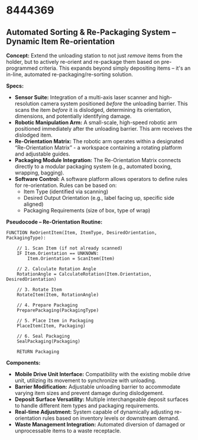 # 8444369

## Automated Sorting & Re-Packaging System – Dynamic Item Re-orientation

**Concept:** Extend the unloading station to not just *remove* items from the holder, but to actively re-orient and re-package them based on pre-programmed criteria. This expands beyond simply depositing items – it's an in-line, automated re-packaging/re-sorting solution.

**Specs:**

*   **Sensor Suite:** Integration of a multi-axis laser scanner and high-resolution camera system positioned *before* the unloading barrier. This scans the item *before* it is dislodged, determining its orientation, dimensions, and potentially identifying damage.
*   **Robotic Manipulation Arm:** A small-scale, high-speed robotic arm positioned immediately after the unloading barrier. This arm receives the dislodged item.
*   **Re-Orientation Matrix:** The robotic arm operates within a designated “Re-Orientation Matrix” - a workspace containing a rotating platform and adjustable guides.
*   **Packaging Module Integration:**  The Re-Orientation Matrix connects directly to a modular packaging system (e.g., automated boxing, wrapping, bagging).
*   **Software Control:** A software platform allows operators to define rules for re-orientation.  Rules can be based on:
    *   Item Type (identified via scanning)
    *   Desired Output Orientation (e.g., label facing up, specific side aligned)
    *   Packaging Requirements (size of box, type of wrap)

**Pseudocode – Re-Orientation Routine:**

```
FUNCTION ReOrientItem(Item, ItemType, DesiredOrientation, PackagingType):

    // 1. Scan Item (if not already scanned)
    IF Item.Orientation == UNKNOWN:
        Item.Orientation = ScanItem(Item)

    // 2. Calculate Rotation Angle
    RotationAngle = CalculateRotation(Item.Orientation, DesiredOrientation)

    // 3. Rotate Item
    RotateItem(Item, RotationAngle)

    // 4. Prepare Packaging
    PreparePackaging(PackagingType)

    // 5. Place Item in Packaging
    PlaceItem(Item, Packaging)

    // 6. Seal Packaging
    SealPackaging(Packaging)

    RETURN Packaging
```

**Components:**

*   **Mobile Drive Unit Interface:** Compatibility with the existing mobile drive unit, utilizing its movement to synchronize with unloading.
*   **Barrier Modification:**  Adjustable unloading barrier to accommodate varying item sizes and prevent damage during dislodgement.
*   **Deposit Surface Versatility:** Multiple interchangeable deposit surfaces to handle different item types and packaging requirements.
*   **Real-time Adjustment:**  System capable of dynamically adjusting re-orientation rules based on inventory levels or downstream demand.
*   **Waste Management Integration:** Automated diversion of damaged or unprocessable items to a waste receptacle.